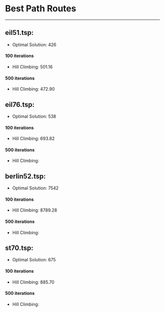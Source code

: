 # Best Path Routes
<hr/>

## eil51.tsp: 

- Optimal Solution: 426
#### 100 iterations
- Hill Climbing: 501.16
#### 500 iterations
- Hill Climbing: 472.90

## eil76.tsp: 

- Optimal Solution: 538
#### 100 iterations
- Hill Climbing: 693.82
#### 500 iterations
- Hill Climbing: 

## berlin52.tsp: 

- Optimal Solution: 7542
#### 100 iterations
- Hill Climbing: 8789.28
#### 500 iterations
- Hill Climbing: 

## st70.tsp:

- Optimal Solution: 675
#### 100 iterations
- Hill Climbing: 885.70
#### 500 iterations
- Hill Climbing: 